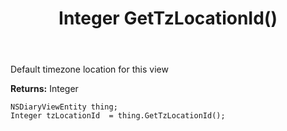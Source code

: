 ﻿---
uid: crmscript_ref_NSDiaryViewEntity_GetTzLocationId
title: Integer GetTzLocationId()
intellisense: NSDiaryViewEntity.GetTzLocationId
keywords: NSDiaryViewEntity, GetTzLocationId
so.topic: reference
---

Default timezone location for this view

**Returns:** Integer


```crmscript
NSDiaryViewEntity thing;
Integer tzLocationId  = thing.GetTzLocationId();
```


